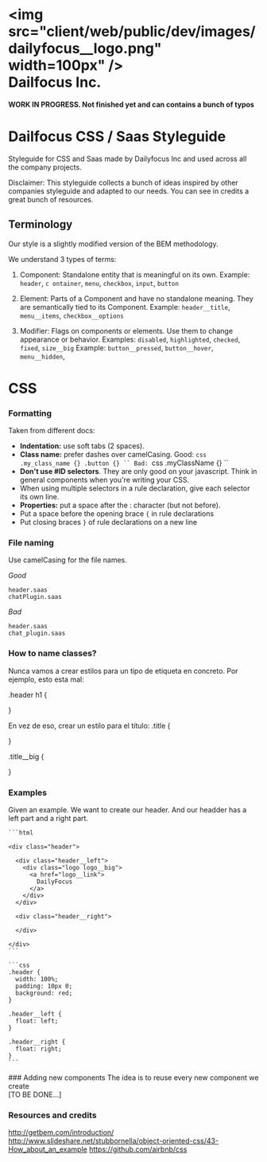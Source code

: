 # <img src="client/web/public/dev/images/dailyfocus__logo.png" width=100px" /><br />Dailfocus Inc.

**WORK IN PROGRESS. Not finished yet and can contains a bunch of typos**

# Dailfocus CSS / Saas Styleguide

Styleguide for CSS and Saas made by Dailyfocus Inc and used across all the company projects.

Disclaimer: This styleguide collects a bunch of ideas inspired by other companies styleguide and adapted to our needs. You can see in credits a great bunch of resources.

## Terminology

Our style is a slightly modified version of the BEM methodology.

We understand 3 types of terms:

1. Component: Standalone entity that is meaningful on its own.
   Example: `header`, `c
   ontainer`, `menu`, `checkbox`, `input`, `button`

2. Element: Parts of a Component and have no standalone meaning. They are semantically tied to its Component.
   Example: `header__title`, `menu__items`, `checkbox__options`

3. Modifier: Flags on components or elements. Use them to change appearance or behavior.
   Examples: `disabled`, `highlighted`, `checked`, `fixed`, `size__big`
   Example: `button__pressed`, `button__hover`, `menu__hidden`,

# CSS
### Formatting

Taken from different docs:

* **Indentation:** use soft tabs (2 spaces).
* **Class name:** prefer dashes over camelCasing.
  Good:
  `css
  .my_class_name {}
  .button {}
  ``
  Bad:
  `css
  .myClassName {}
  ``
* **Don't use #ID selectors**. They are only good on your javascript. Think in general components when you're writing your CSS.
* When using multiple selectors in a rule declaration, give each selector its own line.
* **Properties:** put a space after the : character (but not before).
* Put a space before the opening brace `{` in rule declarations
* Put closing braces `}` of rule declarations on a new line

### File naming
  Use camelCasing for the file names.

  *Good*
  ```
  header.saas
  chatPlugin.saas
  ```
  *Bad*
  ```
  header.saas
  chat_plugin.saas
  ```

### How to name classes?

Nunca vamos a crear estilos para un tipo de etiqueta en concreto. Por ejemplo, esto esta mal:

.header h1 {

}

En vez de eso, crear un estilo para el título:
.title {

}

.title__big {

}

### Examples

Given an example. We want to create our header. And our headder has a left part and a right part.

    ```html

    <div class="header">

      <div class="header__left">
        <div class="logo logo__big">
          <a href="logo__link">
            DailyFocus
          </a>
        </div>
      </div>

      <div class="header__right">

      </div>
      
    </div>
    ```

    ```css
    .header {
      width: 100%;
      padding: 10px 0;
      background: red;
    }

    .header__left {
      float: left;
    }

    .header__right {
      float: right;
    }
    ```

### Adding new components
The idea is to reuse every new component we create  
[TO BE DONE...]


### Resources and credits

http://getbem.com/introduction/
http://www.slideshare.net/stubbornella/object-oriented-css/43-How_about_an_example
https://github.com/airbnb/css
